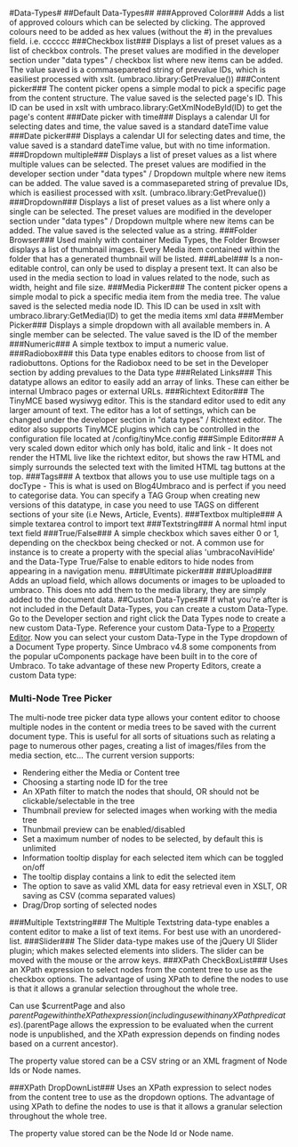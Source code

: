 #Data-Types#
##Default Data-Types##
###Approved Color###
Adds a list of approved colours which can be selected by clicking. The approved colours need to be added 
as hex values (without the #) in the prevalues field. i.e. cccccc
###Checkbox list###
Displays a list of preset values as a list of checkbox controls. The preset values are modified in the developer 
section under "data types" / checkbox list where new items can be added. The value saved is a commasepareted 
string of prevalue IDs, which is easiliest processed with xslt. (umbraco.library:GetPrevalue())
###Content picker###
The content picker opens a simple modal to pick a specific page from the content structure. 
The value saved is the selected page's ID. This ID can be used in xslt with umbraco.library:GetXmlNodeById(ID) 
to get the page's content
###Date picker with time###
Displays a calendar UI for selecting dates and time, the value saved is a standard dateTime value
###Date picker###
Displays a calendar UI for selecting dates and time, the value saved is a standard dateTime value, 
but with no time information.
###Dropdown multiple###
Displays a list of preset values as a list where multiple values can be selected. The preset values are 
modified in the developer section under "data types" / Dropdown multple where new items can be added. 
The value saved is a commasepareted string of prevalue IDs, which is easiliest processed with xslt. 
(umbraco.library:GetPrevalue())
###Dropdown###
Displays a list of preset values as a list where only a single can be selected. 
The preset values are modified in the developer section under "data types" / Dropdown multple where 
new items can be added. The value saved is the selected value as a string.
###Folder Browser###
Used mainly with container Media Types, the Folder Browser displays a list of thumbnail images. Every Media item contained within the folder that has a generated thumbnail will be listed.
###Label###
Is a non-editable control, can only be used to display a present text. It can also be used in the 
media section to load in values related to the node, such as width, height and file size.
###Media Picker###
The content picker opens a simple modal to pick a specific media item from the media tree. 
The value saved is the selected media node ID. This ID can be used in xslt with 
umbraco.library:GetMedia(ID) to get the media items xml data
###Member Picker###
Displays a simple dropdown with all available members in. A single member can be selected. 
The value saved is the ID of the member
###Numeric###
A simple textbox to imput a numeric value.
###Radiobox###
this Data type enables editors to choose from list of radiobuttons. Options for the Radiobox need to be set in the Developer section by adding prevalues to the Data type
###Related Links###
This datatype allows an editor to easily add an array of links. These can either be internal Umbraco pages or external URLs.
###Richtext Editor###
The TinyMCE based wysiwyg editor. This is the standard editor used to edit any larger amount of text. The editor has a lot of settings, which can be changed under the developer section in "data types" / Richtext editor. The editor also supports TinyMCE plugins which can be controlled in the configuration file located at /config/tinyMce.config
###Simple Editor###
A very scaled down editor which only has bold, italic and link - It does not render the HTML live like the richtext editor, but shows the raw HTML and simply surrounds the selected text with the limited HTML tag buttons at the top.
###Tags###
A textbox that allows you to use use multiple tags on a docType - This is what is used on Blog4Umbraco and is perfect if you need to categorise data.  You can specify a TAG Group when creating new versions of this datatype, in case you need to use TAGS on different sections of your site (i.e  News, Article, Events).
###Textbox multiple###
A simple textarea control to import text
###Textstring###
A normal html input text field
###True/False###
A simple checkbox which saves either 0 or 1, depending on the checkbox being checked or not. A common use for instance is to create a property with the special alias 'umbracoNaviHide' and the Data-Type True/False to enable editors to hide nodes from appearing in a navigation menu.
###Ultimate picker###
###Upload###
Adds an upload field, which allows documents or images to be uploaded to umbraco. This does nto add them to the media library, they are simply added to the document data.
##Custon Data-Types##
If what you're after is not included in the Default Data-Types, you can create a custom Data-Type. Go to the Developer section and right click the Data Types node to create a new custom Data-Type. Reference your custom Data-Type to a [Property Editor](../Property-Editors/index.md). Now you can select your custom Data-Type in the Type dropdown of a Document Type property.
Since Umbraco v4.8 some components from the popular uComponents package have been built in to the core of Umbraco. To take advantage of these new Property Editors, create a custom Data type:
### Multi-Node Tree Picker
The multi-node tree picker data type allows your content editor to choose multiple nodes in the content or media trees to be saved with the current document type. This is useful for all sorts of situations such as relating a page to numerous other pages, creating a list of images/files from the media section, etc...
The current version supports:

* Rendering either the Media or Content tree
* Choosing a starting node ID for the tree
* An XPath filter to match the nodes that should, OR should not be clickable/selectable in the tree
* Thumbnail preview for selected images when working with the media tree
* Thunbmail preview can be enabled/disabled
* Set a maximum number of nodes to be selected, by default this is unlimited
* Information tooltip display for each selected item which can be toggled on/off
* The tooltip display contains a link to edit the selected item
* The option to save as valid XML data for easy retrieval even in XSLT, OR saving as CSV (comma separated values)
* Drag/Drop sorting of selected nodes


###Multiple Textstring###
The Multiple Textstring data-type enables a content editor to make a list of text items. For best use with an unordered-list.
###Slider###
The Slider data-type makes use of the jQuery UI Slider plugin; which makes selected elements into sliders. The slider can be moved with the mouse or the arrow keys.
###XPath CheckBoxList###
Uses an XPath expression to select nodes from the content tree to use as the checkbox options. The advantage of using XPath to define the nodes to use is that it allows a granular selection throughout the whole tree.

Can use $currentPage and also $parentPage within the XPath expression (including use within any XPath predicates). ($parentPage allows the expression to be evaluated when the current node is unpublished, and the XPath expression depends on finding nodes based on a current ancestor).

The property value stored can be a CSV string or an XML fragment of Node Ids or Node names.

###XPath DropDownList###
Uses an XPath expression to select nodes from the content tree to use as the dropdown options. The advantage of using XPath to define the nodes to use is that it allows a granular selection throughout the whole tree.

The property value stored can be the Node Id or Node name.

 